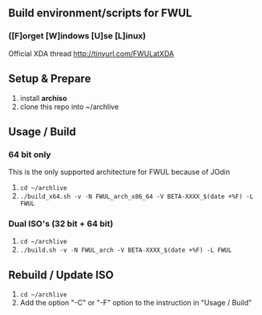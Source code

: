 ## Build environment/scripts for FWUL 
### ([F]orget [W]indows [U]se [L]inux)

Official XDA thread http://tinyurl.com/FWULatXDA

## Setup & Prepare

1. install **archiso**
1. clone this repo into ~/archlive

## Usage / Build

### 64 bit only

This is the only supported architecture for FWUL because of JOdin

1. `cd ~/archlive`
1. `./build_x64.sh -v -N FWUL_arch_x86_64 -V BETA-XXXX_$(date +%F) -L FWUL`

### Dual ISO's (32 bit + 64 bit)

1. `cd ~/archlive`
1. `./build.sh -v -N FWUL_arch -V BETA-XXXX_$(date +%F) -L FWUL`

## Rebuild / Update ISO

1. `cd ~/archlive`
1. Add the option "-C"  or "-F" option to the instruction in "Usage / Build"
